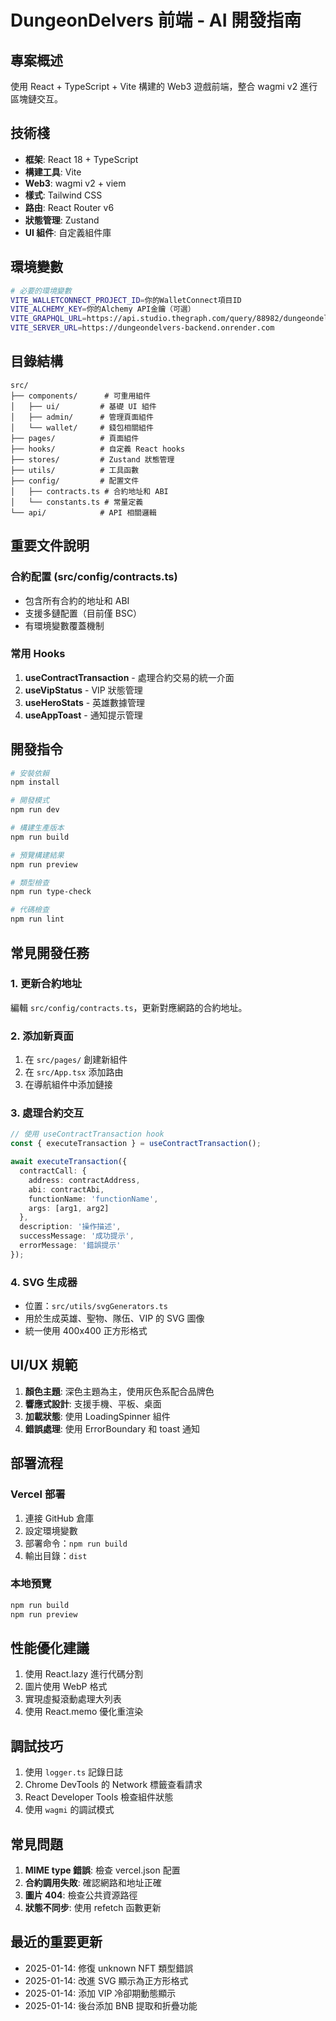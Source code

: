 # DungeonDelvers 前端 - AI 開發指南

## 專案概述
使用 React + TypeScript + Vite 構建的 Web3 遊戲前端，整合 wagmi v2 進行區塊鏈交互。

## 技術棧
- **框架**: React 18 + TypeScript
- **構建工具**: Vite
- **Web3**: wagmi v2 + viem
- **樣式**: Tailwind CSS
- **路由**: React Router v6
- **狀態管理**: Zustand
- **UI 組件**: 自定義組件庫

## 環境變數
```bash
# 必要的環境變數
VITE_WALLETCONNECT_PROJECT_ID=你的WalletConnect項目ID
VITE_ALCHEMY_KEY=你的Alchemy API金鑰（可選）
VITE_GRAPHQL_URL=https://api.studio.thegraph.com/query/88982/dungeondelvers/v0.0.19
VITE_SERVER_URL=https://dungeondelvers-backend.onrender.com
```

## 目錄結構
```
src/
├── components/      # 可重用組件
│   ├── ui/         # 基礎 UI 組件
│   ├── admin/      # 管理頁面組件
│   └── wallet/     # 錢包相關組件
├── pages/          # 頁面組件
├── hooks/          # 自定義 React hooks
├── stores/         # Zustand 狀態管理
├── utils/          # 工具函數
├── config/         # 配置文件
│   ├── contracts.ts # 合約地址和 ABI
│   └── constants.ts # 常量定義
└── api/            # API 相關邏輯
```

## 重要文件說明

### 合約配置 (src/config/contracts.ts)
- 包含所有合約的地址和 ABI
- 支援多鏈配置（目前僅 BSC）
- 有環境變數覆蓋機制

### 常用 Hooks
1. **useContractTransaction** - 處理合約交易的統一介面
2. **useVipStatus** - VIP 狀態管理
3. **useHeroStats** - 英雄數據管理
4. **useAppToast** - 通知提示管理

## 開發指令
```bash
# 安裝依賴
npm install

# 開發模式
npm run dev

# 構建生產版本
npm run build

# 預覽構建結果
npm run preview

# 類型檢查
npm run type-check

# 代碼檢查
npm run lint
```

## 常見開發任務

### 1. 更新合約地址
編輯 `src/config/contracts.ts`，更新對應網路的合約地址。

### 2. 添加新頁面
1. 在 `src/pages/` 創建新組件
2. 在 `src/App.tsx` 添加路由
3. 在導航組件中添加鏈接

### 3. 處理合約交互
```typescript
// 使用 useContractTransaction hook
const { executeTransaction } = useContractTransaction();

await executeTransaction({
  contractCall: {
    address: contractAddress,
    abi: contractAbi,
    functionName: 'functionName',
    args: [arg1, arg2]
  },
  description: '操作描述',
  successMessage: '成功提示',
  errorMessage: '錯誤提示'
});
```

### 4. SVG 生成器
- 位置：`src/utils/svgGenerators.ts`
- 用於生成英雄、聖物、隊伍、VIP 的 SVG 圖像
- 統一使用 400x400 正方形格式

## UI/UX 規範
1. **顏色主題**: 深色主題為主，使用灰色系配合品牌色
2. **響應式設計**: 支援手機、平板、桌面
3. **加載狀態**: 使用 LoadingSpinner 組件
4. **錯誤處理**: 使用 ErrorBoundary 和 toast 通知

## 部署流程

### Vercel 部署
1. 連接 GitHub 倉庫
2. 設定環境變數
3. 部署命令：`npm run build`
4. 輸出目錄：`dist`

### 本地預覽
```bash
npm run build
npm run preview
```

## 性能優化建議
1. 使用 React.lazy 進行代碼分割
2. 圖片使用 WebP 格式
3. 實現虛擬滾動處理大列表
4. 使用 React.memo 優化重渲染

## 調試技巧
1. 使用 `logger.ts` 記錄日誌
2. Chrome DevTools 的 Network 標籤查看請求
3. React Developer Tools 檢查組件狀態
4. 使用 `wagmi` 的調試模式

## 常見問題
1. **MIME type 錯誤**: 檢查 vercel.json 配置
2. **合約調用失敗**: 確認網路和地址正確
3. **圖片 404**: 檢查公共資源路徑
4. **狀態不同步**: 使用 refetch 函數更新

## 最近的重要更新
- 2025-01-14: 修復 unknown NFT 類型錯誤
- 2025-01-14: 改進 SVG 顯示為正方形格式
- 2025-01-14: 添加 VIP 冷卻期動態顯示
- 2025-01-14: 後台添加 BNB 提取和折疊功能